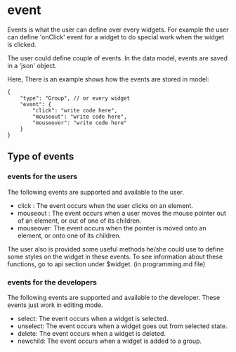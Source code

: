 # event

Events is what the user can define over every widgets. For example the user can define 'onClick' 
event for a widget to do special work when the widget is clicked.

The user could define couple of events. 
In the data model, events are saved in a 'json' object.

Here, There is an example shows how the events are stored in model:

    {
        "type": "Group", // or every widget
        "event": {
            "click": "write code here",
            "mouseout": "write code here",
            "mouseover": "write code here"
        } 
    }


## Type of events

### events for the users

The following events are supported and available to the user.

- click : The event occurs when the user clicks on an element.
- mouseout : The event occurs when a user moves the mouse pointer out of an element, or out of one of its children.
- mouseover: The event occurs when the pointer is moved onto an element, or onto one of its children.

The user also is provided some useful methods he/she could use to define some styles on the widget in these events.
To see information about these functions, go to api section under $widget. (in programming.md file)

### events for the developers

The following events are supported and available to the developer. These events just work in editing mode.

- select: The event occurs when a widget is selected.
- unselect: The event occurs when a widget goes out from selected state.
- delete: The event occurs when a widget is deleted.
- newchild: The event occurs when a widget is added to a group.
